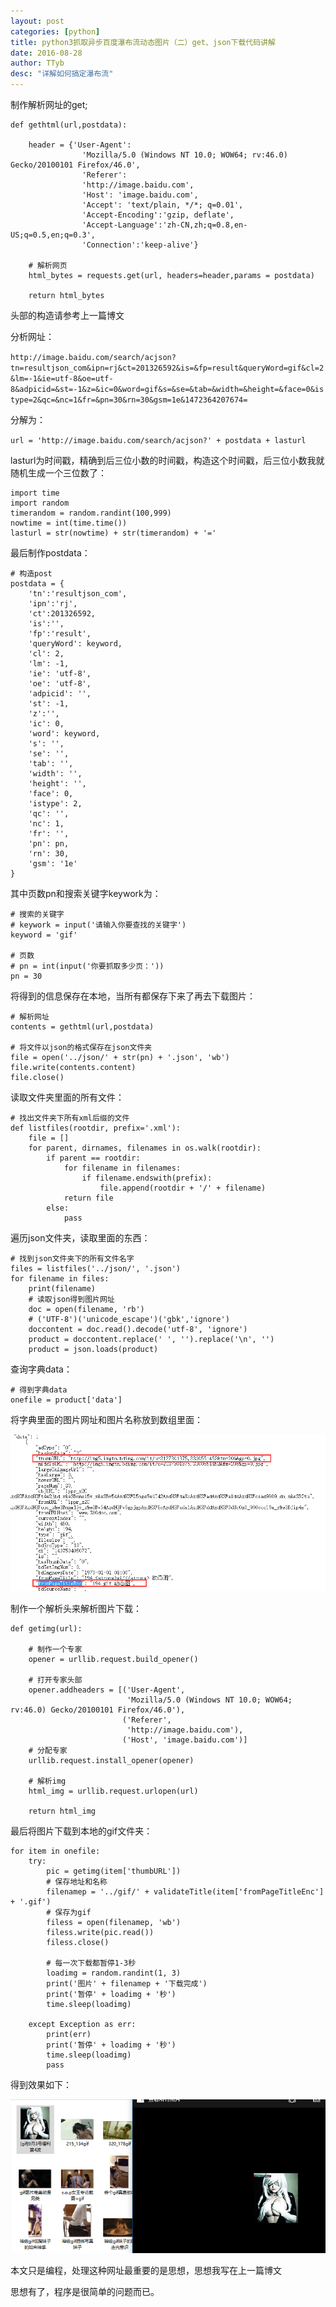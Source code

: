 ```yaml
---
layout: post
categories: [python]
title: python3抓取异步百度瀑布流动态图片（二）get、json下载代码讲解
date: 2016-08-28
author: TTyb
desc: "详解如何搞定瀑布流"
---
```


制作解析网址的get;

```
def gethtml(url,postdata):

    header = {'User-Agent':
                'Mozilla/5.0 (Windows NT 10.0; WOW64; rv:46.0) Gecko/20100101 Firefox/46.0',
                'Referer':
                'http://image.baidu.com',
                'Host': 'image.baidu.com',
                'Accept': 'text/plain, */*; q=0.01',
                'Accept-Encoding':'gzip, deflate',
                'Accept-Language':'zh-CN,zh;q=0.8,en-US;q=0.5,en;q=0.3',
                'Connection':'keep-alive'}

    # 解析网页
    html_bytes = requests.get(url, headers=header,params = postdata)

    return html_bytes
```

头部的构造请参考上一篇博文

分析网址：

`http://image.baidu.com/search/acjson?tn=resultjson_com&ipn=rj&ct=201326592&is=&fp=result&queryWord=gif&cl=2&lm=-1&ie=utf-8&oe=utf-8&adpicid=&st=-1&z=&ic=0&word=gif&s=&se=&tab=&width=&height=&face=0&istype=2&qc=&nc=1&fr=&pn=30&rn=30&gsm=1e&1472364207674=`

分解为：

`url = 'http://image.baidu.com/search/acjson?' + postdata + lasturl`

lasturl为时间戳，精确到后三位小数的时间戳，构造这个时间戳，后三位小数我就随机生成一个三位数了：

```
import time
import random
timerandom = random.randint(100,999)
nowtime = int(time.time())
lasturl = str(nowtime) + str(timerandom) + '='
```

最后制作postdata：

```
# 构造post
postdata = {
    'tn':'resultjson_com',
    'ipn':'rj',
    'ct':201326592,
    'is':'',
    'fp':'result',
    'queryWord': keyword,
    'cl': 2,
    'lm': -1,
    'ie': 'utf-8',
    'oe': 'utf-8',
    'adpicid': '',
    'st': -1,
    'z':'',
    'ic': 0,
    'word': keyword,
    's': '',
    'se': '',
    'tab': '',
    'width': '',
    'height': '',
    'face': 0,
    'istype': 2,
    'qc': '',
    'nc': 1,
    'fr': '',
    'pn': pn,
    'rn': 30,
    'gsm': '1e'
}
```

其中页数pn和搜索关键字keywork为：

```
# 搜索的关键字
# keywork = input('请输入你要查找的关键字')
keyword = 'gif'

# 页数
# pn = int(input('你要抓取多少页：'))
pn = 30
```

将得到的信息保存在本地，当所有都保存下来了再去下载图片：

```
# 解析网址
contents = gethtml(url,postdata)

# 将文件以json的格式保存在json文件夹
file = open('../json/' + str(pn) + '.json', 'wb')
file.write(contents.content)
file.close()
```

读取文件夹里面的所有文件：

```
# 找出文件夹下所有xml后缀的文件
def listfiles(rootdir, prefix='.xml'):
    file = []
    for parent, dirnames, filenames in os.walk(rootdir):
        if parent == rootdir:
            for filename in filenames:
                if filename.endswith(prefix):
                    file.append(rootdir + '/' + filename)
            return file
        else:
            pass
```

遍历json文件夹，读取里面的东西：

```
# 找到json文件夹下的所有文件名字
files = listfiles('../json/', '.json')
for filename in files:
    print(filename)
    # 读取json得到图片网址
    doc = open(filename, 'rb')
    # ('UTF-8')('unicode_escape')('gbk','ignore')
    doccontent = doc.read().decode('utf-8', 'ignore')
    product = doccontent.replace(' ', '').replace('\n', '')
    product = json.loads(product)
```

查询字典data：

```
# 得到字典data
onefile = product['data']
```

将字典里面的图片网址和图片名称放到数组里面：

<p style="text-align:center"><img src="/static/postimage/python/bdfalls2/996148-20160828165924367-733078421.png"/></p>

制作一个解析头来解析图片下载：

```
def getimg(url):

    # 制作一个专家
    opener = urllib.request.build_opener()

    # 打开专家头部
    opener.addheaders = [('User-Agent',
                          'Mozilla/5.0 (Windows NT 10.0; WOW64; rv:46.0) Gecko/20100101 Firefox/46.0'),
                         ('Referer',
                          'http://image.baidu.com'),
                         ('Host', 'image.baidu.com')]
    # 分配专家
    urllib.request.install_opener(opener)

    # 解析img
    html_img = urllib.request.urlopen(url)

    return html_img
```

最后将图片下载到本地的gif文件夹：

```
for item in onefile:
    try:
        pic = getimg(item['thumbURL'])
        # 保存地址和名称
        filenamep = '../gif/' + validateTitle(item['fromPageTitleEnc'] + '.gif')
        # 保存为gif
        filess = open(filenamep, 'wb')
        filess.write(pic.read())
        filess.close()

        # 每一次下载都暂停1-3秒
        loadimg = random.randint(1, 3)
        print('图片' + filenamep + '下载完成')
        print('暂停' + loadimg + '秒')
        time.sleep(loadimg)

    except Exception as err:
        print(err)
        print('暂停' + loadimg + '秒')
        time.sleep(loadimg)
        pass
```

得到效果如下：

<p style="text-align:center"><img src="/static/postimage/python/bdfalls2/996148-20160828172535915-551271077.png"/></p>

 本文只是编程，处理这种网址最重要的是思想，思想我写在上一篇博文
 
 思想有了，程序是很简单的问题而已。
